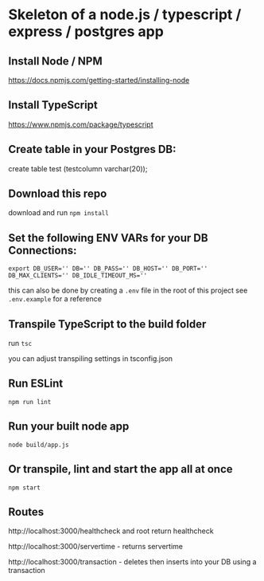 # Skeleton of a node.js / typescript / express / postgres app

## Install Node / NPM

https://docs.npmjs.com/getting-started/installing-node

## Install TypeScript

https://www.npmjs.com/package/typescript

## Create table in your Postgres DB:

create table test
(testcolumn varchar(20));

## Download this repo

download and run `npm install`

## Set the following ENV VARs for your DB Connections:

`export DB_USER='' DB='' DB_PASS='' DB_HOST='' DB_PORT='' DB_MAX_CLIENTS='' DB_IDLE_TIMEOUT_MS=''`

this can also be done by creating a `.env` file in the root of this project see `.env.example` for a reference

## Transpile TypeScript to the build folder

run `tsc`

you can adjust transpiling settings in tsconfig.json

## Run ESLint

`npm run lint`

## Run your built node app

`node build/app.js`

## Or transpile, lint and start the app all at once

`npm start`

## Routes

http://localhost:3000/healthcheck and root return healthcheck

http://localhost:3000/servertime - returns servertime

http://localhost:3000/transaction - deletes then inserts into your DB using a transaction
